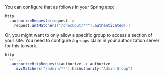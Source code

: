 You can configure that as follows in your Spring app:

```java
http
  .authorizeRequests(request ->
    request.antMatchers("/checkout/**").authenticated())
```

Or, you might want to only allow a specific group to access a section of your site. You need to configure a `groups` claim in your authorization server for this to work.

```java
http
  // ...
  .authorizeHttpRequests(authorize -> authorize
    .mvcMatchers("/admin/**").hasAuthority("Admin Group")
```

